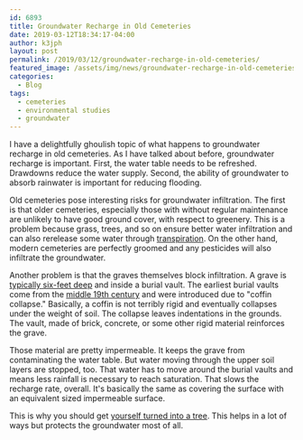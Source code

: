 ```yaml
---
id: 6893
title: Groundwater Recharge in Old Cemeteries
date: 2019-03-12T18:34:17-04:00
author: k3jph
layout: post
permalink: /2019/03/12/groundwater-recharge-in-old-cemeteries/
featured_image: /assets/img/news/groundwater-recharge-in-old-cemeteries.webp
categories:
  - Blog
tags:
  - cemeteries
  - environmental studies
  - groundwater
---
```

I have a delightfully ghoulish topic of what happens to groundwater
recharge in old cemeteries. As I have talked about before, groundwater
recharge is important. First, the water table needs to be refreshed.
Drawdowns reduce the water supply. Second, the ability of groundwater
to absorb rainwater is important for reducing flooding.

Old cemeteries pose interesting risks for groundwater infiltration.
The first is that older cemeteries, especially those with without
regular maintenance are unlikely to have good ground cover, with
respect to greenery. This is a problem because grass, trees, and
so on ensure better water infiltration and can also rerelease some
water through
[transpiration](https://water.usgs.gov/edu/watercycletranspiration.html).
On the other hand, modern cemeteries are perfectly groomed and any
pesticides will also infiltrate the groundwater.

Another problem is that the graves themselves block infiltration.
A grave is [typically six-feet
deep](https://www.verywellhealth.com/why-are-graves-dug-six-feet-deep-4047407)
and inside a burial vault. The earliest burial vaults come from the
[middle 19th century](https://www.wilbert.com/about/history/) and
were introduced due to "coffin collapse." Basically, a coffin is
not terribly rigid and eventually collapses under the weight of
soil. The collapse leaves indentations in the grounds. The vault,
made of brick, concrete, or some other rigid material reinforces
the grave.

Those material are pretty impermeable. It keeps the grave from
contaminating the water table. But water moving through the upper
soil layers are stopped, too. That water has to move around the
burial vaults and means less rainfall is necessary to reach saturation.
That slows the recharge rate, overall. It's basically the same as
covering the surface with an equivalent sized impermeable surface.

This is why you should get [yourself turned into a
tree](https://www.cnn.com/2017/05/03/world/eco-solutions-capsula-mundi/index.html).
This helps in a lot of ways but protects the groundwater most of
all.
